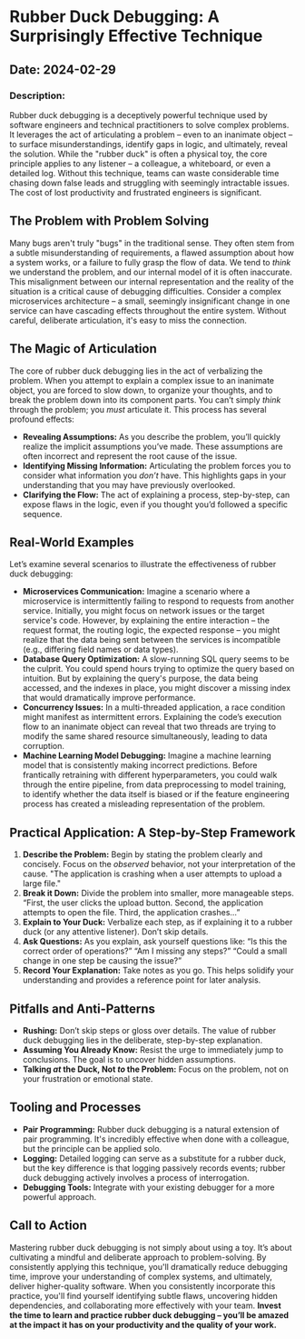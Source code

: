 # Rubber Duck Debugging: A Surprisingly Effective Technique

## Date: 2024-02-29

### Description:

Rubber duck debugging is a deceptively powerful technique used by software engineers and technical practitioners to solve complex problems. It leverages the act of articulating a problem – even to an inanimate object – to surface misunderstandings, identify gaps in logic, and ultimately, reveal the solution. While the "rubber duck" is often a physical toy, the core principle applies to any listener – a colleague, a whiteboard, or even a detailed log. Without this technique, teams can waste considerable time chasing down false leads and struggling with seemingly intractable issues. The cost of lost productivity and frustrated engineers is significant.

## The Problem with Problem Solving

Many bugs aren't truly "bugs" in the traditional sense. They often stem from a subtle misunderstanding of requirements, a flawed assumption about how a system works, or a failure to fully grasp the flow of data. We tend to _think_ we understand the problem, and our internal model of it is often inaccurate. This misalignment between our internal representation and the reality of the situation is a critical cause of debugging difficulties. Consider a complex microservices architecture – a small, seemingly insignificant change in one service can have cascading effects throughout the entire system. Without careful, deliberate articulation, it's easy to miss the connection.

## The Magic of Articulation

The core of rubber duck debugging lies in the act of verbalizing the problem. When you attempt to explain a complex issue to an inanimate object, you are forced to slow down, to organize your thoughts, and to break the problem down into its component parts. You can’t simply _think_ through the problem; you _must_ articulate it. This process has several profound effects:

- **Revealing Assumptions:** As you describe the problem, you’ll quickly realize the implicit assumptions you’ve made. These assumptions are often incorrect and represent the root cause of the issue.
- **Identifying Missing Information:** Articulating the problem forces you to consider what information you _don’t_ have. This highlights gaps in your understanding that you may have previously overlooked.
- **Clarifying the Flow:** The act of explaining a process, step-by-step, can expose flaws in the logic, even if you thought you’d followed a specific sequence.

## Real-World Examples

Let’s examine several scenarios to illustrate the effectiveness of rubber duck debugging:

- **Microservices Communication:** Imagine a scenario where a microservice is intermittently failing to respond to requests from another service. Initially, you might focus on network issues or the target service's code. However, by explaining the entire interaction – the request format, the routing logic, the expected response – you might realize that the data being sent between the services is incompatible (e.g., differing field names or data types).
- **Database Query Optimization:** A slow-running SQL query seems to be the culprit. You could spend hours trying to optimize the query based on intuition. But by explaining the query's purpose, the data being accessed, and the indexes in place, you might discover a missing index that would dramatically improve performance.
- **Concurrency Issues:** In a multi-threaded application, a race condition might manifest as intermittent errors. Explaining the code’s execution flow to an inanimate object can reveal that two threads are trying to modify the same shared resource simultaneously, leading to data corruption.
- **Machine Learning Model Debugging:** Imagine a machine learning model that is consistently making incorrect predictions. Before frantically retraining with different hyperparameters, you could walk through the entire pipeline, from data preprocessing to model training, to identify whether the data itself is biased or if the feature engineering process has created a misleading representation of the problem.

## Practical Application: A Step-by-Step Framework

1.  **Describe the Problem:** Begin by stating the problem clearly and concisely. Focus on the _observed_ behavior, not your interpretation of the cause. "The application is crashing when a user attempts to upload a large file."
2.  **Break it Down:** Divide the problem into smaller, more manageable steps. “First, the user clicks the upload button. Second, the application attempts to open the file. Third, the application crashes…”
3.  **Explain to Your Duck:** Verbalize each step, as if explaining it to a rubber duck (or any attentive listener). Don’t skip details.
4.  **Ask Questions:** As you explain, ask yourself questions like: “Is this the correct order of operations?” “Am I missing any steps?” “Could a small change in one step be causing the issue?”
5.  **Record Your Explanation:** Take notes as you go. This helps solidify your understanding and provides a reference point for later analysis.

## Pitfalls and Anti-Patterns

- **Rushing:** Don’t skip steps or gloss over details. The value of rubber duck debugging lies in the deliberate, step-by-step explanation.
- **Assuming You Already Know:** Resist the urge to immediately jump to conclusions. The goal is to uncover hidden assumptions.
- **Talking _at_ the Duck, Not _to_ the Problem:** Focus on the problem, not on your frustration or emotional state.

## Tooling and Processes

- **Pair Programming:** Rubber duck debugging is a natural extension of pair programming. It's incredibly effective when done with a colleague, but the principle can be applied solo.
- **Logging:** Detailed logging can serve as a substitute for a rubber duck, but the key difference is that logging passively records events; rubber duck debugging actively involves a process of interrogation.
- **Debugging Tools:** Integrate with your existing debugger for a more powerful approach.

## Call to Action

Mastering rubber duck debugging is not simply about using a toy. It’s about cultivating a mindful and deliberate approach to problem-solving. By consistently applying this technique, you'll dramatically reduce debugging time, improve your understanding of complex systems, and ultimately, deliver higher-quality software. When you consistently incorporate this practice, you'll find yourself identifying subtle flaws, uncovering hidden dependencies, and collaborating more effectively with your team. **Invest the time to learn and practice rubber duck debugging – you’ll be amazed at the impact it has on your productivity and the quality of your work.**

